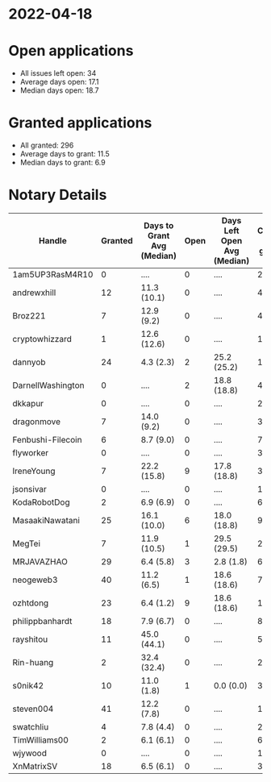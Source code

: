 2022-04-18
==========

# Open applications

- All issues left open: 34
- Average days open: 17.1
- Median days open: 18.7

# Granted applications

- All granted: 296
- Average days to grant: 11.5
- Median days to grant: 6.9

# Notary Details

| Handle            |   Granted | Days to Grant Avg (Median)   |   Open | Days Left Open Avg (Median)   |   Closed (no grant) |
|-------------------|-----------|------------------------------|--------|-------------------------------|---------------------|
| 1am5UP3RasM4R10   |         0 | ....                         |      0 | ....                          |                   2 |
| andrewxhill       |        12 | 11.3  (10.1)                 |      0 | ....                          |                  46 |
| Broz221           |         7 | 12.9  (9.2)                  |      0 | ....                          |                  41 |
| cryptowhizzard    |         1 | 12.6  (12.6)                 |      0 | ....                          |                  19 |
| dannyob           |        24 | 4.3  (2.3)                   |      2 | 25.2  (25.2)                  |                 110 |
| DarnellWashington |         0 | ....                         |      2 | 18.8  (18.8)                  |                   4 |
| dkkapur           |         0 | ....                         |      0 | ....                          |                   2 |
| dragonmove        |         7 | 14.0  (9.2)                  |      0 | ....                          |                  30 |
| Fenbushi-Filecoin |         6 | 8.7  (9.0)                   |      0 | ....                          |                  79 |
| flyworker         |         0 | ....                         |      0 | ....                          |                   3 |
| IreneYoung        |         7 | 22.2  (15.8)                 |      9 | 17.8  (18.8)                  |                  33 |
| jsonsivar         |         0 | ....                         |      0 | ....                          |                  13 |
| KodaRobotDog      |         2 | 6.9  (6.9)                   |      0 | ....                          |                   6 |
| MasaakiNawatani   |        25 | 16.1  (10.0)                 |      6 | 18.0  (18.8)                  |                  98 |
| MegTei            |         7 | 11.9  (10.5)                 |      1 | 29.5  (29.5)                  |                  22 |
| MRJAVAZHAO        |        29 | 6.4  (5.8)                   |      3 | 2.8  (1.8)                    |                  65 |
| neogeweb3         |        40 | 11.2  (6.5)                  |      1 | 18.6  (18.6)                  |                  74 |
| ozhtdong          |        23 | 6.4  (1.2)                   |      9 | 18.6  (18.6)                  |                 108 |
| philippbanhardt   |        18 | 7.9  (6.7)                   |      0 | ....                          |                  81 |
| rayshitou         |        11 | 45.0  (44.1)                 |      0 | ....                          |                  58 |
| Rin-huang         |         2 | 32.4  (32.4)                 |      0 | ....                          |                   2 |
| s0nik42           |        10 | 11.0  (1.8)                  |      1 | 0.0  (0.0)                    |                  37 |
| steven004         |        41 | 12.2  (7.8)                  |      0 | ....                          |                 150 |
| swatchliu         |         4 | 7.8  (4.4)                   |      0 | ....                          |                  26 |
| TimWilliams00     |         2 | 6.1  (6.1)                   |      0 | ....                          |                   6 |
| wjywood           |         0 | ....                         |      0 | ....                          |                  11 |
| XnMatrixSV        |        18 | 6.5  (6.1)                   |      0 | ....                          |                  33 |